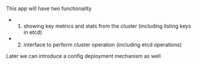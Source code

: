 This app will have two functionality

- 1. showing key metrics and stats from the cluster (including listing keys in etcd)
- 2. interface to perform cluster operation (including etcd operations)

Later we can introduce a config deployment mechanism as well

